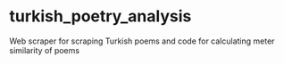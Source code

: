 # turkish_poetry_analysis
Web scraper for scraping Turkish poems and code for calculating meter similarity of poems
